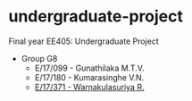 # undergraduate-project

Final year EE405: Undergraduate Project  

- Group G8
  - E/17/099 - Gunathilaka M.T.V.
  - E/17/180 - Kumarasinghe V.N.
  - [E/17/371 - Warnakulasuriya R.](https://sites.google.com/eng.pdn.ac.lk/ee405-g08-e17371/home)
